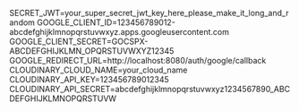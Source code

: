 SECRET_JWT=your_super_secret_jwt_key_here_please_make_it_long_and_random
GOOGLE_CLIENT_ID=123456789012-abcdefghijklmnopqrstuvwxyz.apps.googleusercontent.com
GOOGLE_CLIENT_SECRET=GOCSPX-ABCDEFGHIJKLMN_OPQRSTUVWXYZ12345
GOOGLE_REDIRECT_URL=http://localhost:8080/auth/google/callback
CLOUDINARY_CLOUD_NAME=your_cloud_name
CLOUDINARY_API_KEY=123456789012345
CLOUDINARY_API_SECRET=abcdefghijklmnopqrstuvwxyz1234567890_ABCDEFGHIJKLMNOPQRSTUVW

